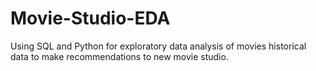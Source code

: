 # Movie-Studio-EDA
Using SQL and Python for exploratory data analysis of movies historical data to make recommendations to new movie studio.

